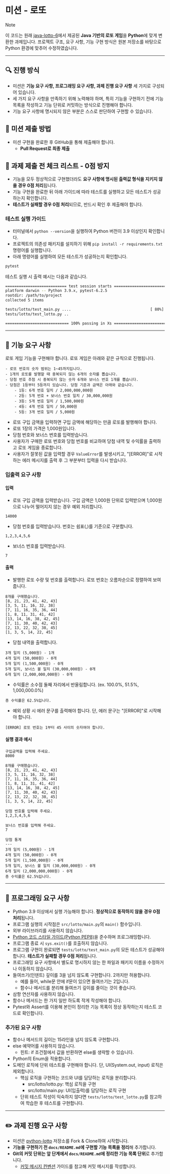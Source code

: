 # 미션 - 로또

> [!NOTE]  
> 이 코드는 원래 [java-lotto-6](https://github.com/woowacourse-precourse/java-lotto-6)에서 제공된 **Java 기반의 로또 게임**을 **Python**에 맞게 변환한 과제입니다. 프로젝트 구조, 요구 사항, 기능 구현 방식은 원본 저장소를 바탕으로 Python 환경에 맞추어 수정하였습니다.

---

## 🔍 진행 방식

- 미션은 **기능 요구 사항, 프로그래밍 요구 사항, 과제 진행 요구 사항** 세 가지로 구성되어 있습니다.
- 세 가지 요구 사항을 만족하기 위해 노력해야 하며, 특히 기능을 구현하기 전에 기능 목록을 작성하고 기능 단위로 커밋하는 방식으로 진행해야 합니다.
- 기능 요구 사항에 명시되지 않은 부분은 스스로 판단하여 구현할 수 있습니다.

## 📮 미션 제출 방법

- 미션 구현을 완료한 후 GitHub을 통해 제출해야 합니다.
  - **Pull Request로 최종 제출**

## 🚨 과제 제출 전 체크 리스트 - 0점 방지

- 기능을 모두 정상적으로 구현했더라도 **요구 사항에 명시된 출력값 형식을 지키지 않을 경우 0점 처리**됩니다.
- 기능 구현을 완료한 뒤 아래 가이드에 따라 테스트를 실행하고 모든 테스트가 성공하는지 확인합니다.
- **테스트가 실패할 경우 0점 처리**되므로, 반드시 확인 후 제출해야 합니다.



### 테스트 실행 가이드

- 터미널에서 `python --version`을 실행하여 Python 버전이 3.9 이상인지 확인합니다.
- 프로젝트의 의존성 패키지를 설치하기 위해 `pip install -r requirements.txt` 명령어를 실행합니다.
- 아래 명령어를 실행하여 모든 테스트가 성공하는지 확인합니다.

```bash
pytest
```

테스트 실행 시 출력 예시는 다음과 같습니다.

```bash
=========================== test session starts ============================
platform darwin -- Python 3.9.x, pytest-6.2.5
rootdir: /path/to/project
collected 5 items

tests/lotto/test_main.py ....                                   [ 80%]
tests/lotto/test_lotto.py ..                                            [100%]

============================ 100% passing in Xs =============================
```

---

## 🚀 기능 요구 사항

로또 게임 기능을 구현해야 합니다. 로또 게임은 아래와 같은 규칙으로 진행됩니다.

```
- 로또 번호의 숫자 범위는 1~45까지입니다.
- 1개의 로또를 발행할 때 중복되지 않는 6개의 숫자를 뽑습니다.
- 당첨 번호 추첨 시 중복되지 않는 숫자 6개와 보너스 번호 1개를 뽑습니다.
- 당첨은 1등부터 5등까지 있습니다. 당첨 기준과 금액은 아래와 같습니다.
    - 1등: 6개 번호 일치 / 2,000,000,000원
    - 2등: 5개 번호 + 보너스 번호 일치 / 30,000,000원
    - 3등: 5개 번호 일치 / 1,500,000원
    - 4등: 4개 번호 일치 / 50,000원
    - 5등: 3개 번호 일치 / 5,000원
```

- 로또 구입 금액을 입력하면 구입 금액에 해당하는 만큼 로또를 발행해야 합니다.
- 로또 1장의 가격은 1,000원입니다.
- 당첨 번호와 보너스 번호를 입력받습니다.
- 사용자가 구매한 로또 번호와 당첨 번호를 비교하여 당첨 내역 및 수익률을 출력하고 로또 게임을 종료합니다.
- 사용자가 잘못된 값을 입력할 경우 `ValueError`를 발생시키고, "[ERROR]"로 시작하는 에러 메시지를 출력 후 그 부분부터 입력을 다시 받습니다.

### 입출력 요구 사항

#### 입력

- 로또 구입 금액을 입력받습니다. 구입 금액은 1,000원 단위로 입력받으며 1,000원으로 나누어 떨어지지 않는 경우 예외 처리합니다.

```
14000
```

- 당첨 번호를 입력받습니다. 번호는 쉼표(,)를 기준으로 구분합니다.

```
1,2,3,4,5,6
```

- 보너스 번호를 입력받습니다.

```
7
```

#### 출력

- 발행한 로또 수량 및 번호를 출력합니다. 로또 번호는 오름차순으로 정렬하여 보여줍니다.

```
8개를 구매했습니다.
[8, 21, 23, 41, 42, 43] 
[3, 5, 11, 16, 32, 38] 
[7, 11, 16, 35, 36, 44] 
[1, 8, 11, 31, 41, 42] 
[13, 14, 16, 38, 42, 45] 
[7, 11, 30, 40, 42, 43] 
[2, 13, 22, 32, 38, 45] 
[1, 3, 5, 14, 22, 45]
```

- 당첨 내역을 출력합니다.

```
3개 일치 (5,000원) - 1개
4개 일치 (50,000원) - 0개
5개 일치 (1,500,000원) - 0개
5개 일치, 보너스 볼 일치 (30,000,000원) - 0개
6개 일치 (2,000,000,000원) - 0개
```

- 수익률은 소수점 둘째 자리에서 반올림합니다. (ex. 100.0%, 51.5%, 1,000,000.0%)

```
총 수익률은 62.5%입니다.
```

- 예외 상황 시 에러 문구를 출력해야 합니다. 단, 에러 문구는 "[ERROR]"로 시작해야 합니다.

```
[ERROR] 로또 번호는 1부터 45 사이의 숫자여야 합니다.
```

#### 실행 결과 예시

```
구입금액을 입력해 주세요.
8000

8개를 구매했습니다.
[8, 21, 23, 41, 42, 43] 
[3, 5, 11, 16, 32, 38] 
[7, 11, 16, 35, 36, 44] 
[1, 8, 11, 31, 41, 42] 
[13, 14, 16, 38, 42, 45] 
[7, 11, 30, 40, 42, 43] 
[2, 13, 22, 32, 38, 45] 
[1, 3, 5, 14, 22, 45]

당첨 번호를 입력해 주세요.
1,2,3,4,5,6

보너스 번호를 입력해 주세요.
7

당첨 통계
---
3개 일치 (5,000원) - 1개
4개 일치 (50,000원) - 0개
5개 일치 (1,500,000원) - 0개
5개 일치, 보너스 볼 일치 (30,000,000원) - 0개
6개 일치 (2,000,000,000원) - 0개
총 수익률은 62.5%입니다.
```

---

## 🎯 프로그래밍 요구 사항

- Python 3.9 이상에서 실행 가능해야 합니다. **정상적으로 동작하지 않을 경우 0점 처리**됩니다.
- 프로그램 실행의 시작점은 `src/lotto/main.py`의 `main()` 함수입니다.
- 외부 라이브러리를 사용하지 않습니다.
- [Python 코드 스타일 가이드(Python PEP8)](https://peps.python.org/pep-0008/)을 준수하며 프로그래밍합니다.
- 프로그램 종료 시 `sys.exit()`를 호출하지 않습니다.
- 프로그램 구현이 완료되면 `tests/lotto/test_main.py`의 모든 테스트가 성공해야 합니다. **테스트가 실패할 경우 0점 처리**됩니다.
- 프로그래밍 요구 사항에서 별도로 명시하지 않는 한 파일과 패키지 이름을 수정하거나 이동하지 않습니다.
- 들여쓰기(인덴트) 깊이를 3을 넘지 않도록 구현합니다. 2까지만 허용합니다.
  - 예를 들어, while문 안에 if문이 있으면 들여쓰기는 2입니다.
  - 함수나 메서드를 분리해 들여쓰기 깊이를 줄이는 것이 좋습니다.
- 삼항 연산자를 사용하지 않습니다.
- 함수나 메서드는 한 가지 일만 하도록 작게 작성해야 합니다.
- Pytest와 Assert를 이용해 본인이 정리한 기능 목록이 정상 동작하는지 테스트 코드로 확인합니다.

### 추가된 요구 사항

- 함수나 메서드의 길이는 15라인을 넘지 않도록 구현합니다.
- else 예약어를 사용하지 않습니다.
  - 힌트: if 조건절에서 값을 반환하면 else를 생략할 수 있습니다.
- Python의 Enum을 적용합니다.
- 도메인 로직에 단위 테스트를 구현해야 합니다. 단, UI(System.out, input) 로직은 제외합니다.
  - 핵심 로직을 구현하는 코드와 UI를 담당하는 로직을 분리합니다.
    - src/lotto/lotto.py: 핵심 로직을 구현
    - src/lotto/main.py: UI(입출력)를 담당하는 로직 구현
  - 단위 테스트 작성이 익숙하지 않다면 `tests/lotto/test_lotto.py`를 참고하여 학습한 후 테스트를 구현합니다.

---

## ✏️ 과제 진행 요구 사항

- 미션은 [python-lotto](https://github.com/swthewhite/python-lotto) 저장소를 Fork & Clone하여 시작합니다.
- **기능을 구현하기 전 `docs/README.md`에 구현할 기능 목록을 정리**해 추가합니다.
- **Git의 커밋 단위는 앞 단계에서 `docs/README.md`에 정리한 기능 목록 단위**로 추가합니다.
  - [커밋 메시지 컨벤션](https://gist.github.com/stephenparish/9941e89d80e2bc58a153) 가이드를 참고해 커밋 메시지를 작성합니다.